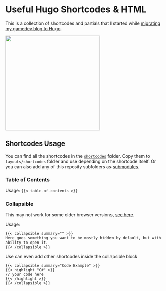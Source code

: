 # Useful Hugo Shortcodes & HTML

This is a collection of shortcodes and partials that I started while [migrating my gamedev blog to Hugo](https://letsmakeagame.net/static-vs-dynamic-website/).

<a href="https://bit.ly/3eovU6F"><img src="https://letsmakeagame.net/joinDiscord.png" width="300"></a>

## Shortcodes Usage
You can find all the shortcodes in the [`shortcodes`](https://github.com/Stals/lmg-hugo/tree/main/shortcodes) folder. 
Copy them to `layouts/shortcodes` folder and use depending on the shortcode itself. Or you can also add any of this reposity subfolders as [submodules](https://github.blog/2016-02-01-working-with-submodules/).

### Table of Contents
Usage: `{{< table-of-contents >}}`

### Collapsible
This may not work for some older browser versions, [see here](https://caniuse.com/details).

Usage:
``` 
{{< collapsible summary="" >}}
Here goes something you want to be mostly hidden by default, but with ability to open it.
{{< /collapsible >}}
```

Use can even add other shortcodes inside the collapsible block
```
{{< collapsible summary="Code Example" >}}
{{< highlight "C#" >}}
// your code here
{{< /highlight >}}
{{< /collapsible >}}
```
